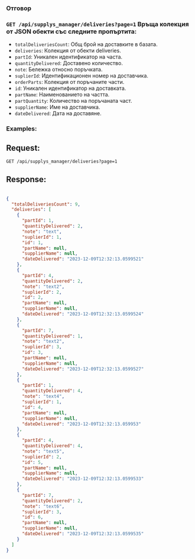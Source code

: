 ### Отговор

### `GET /api/supplys_manager/deliveries?page=1` Връща колекция от JSON обекти със следните пропъртита:
- `totalDeliveriesCount`: Общ брой на доставките в базата.
- `deliveries`: Колекция от обекти deliveries.
- `partId`: Уникален идентификатор на часта.
- `quantityDelivered`: Доставено количество.
- `note`: Бележка относно поръчката.
- `suplierId`: Идентификационен номер на доставчика.
- `orderParts`: Колекция от поръчаните части.
- `id`: Уникален идентификатор на доставката.
- `partName`: Наименованието на частта.
- `partQuantity`: Количество на поръчаната част.
- `supplierName`: Име на доставчика.
- `dateDelivered`: Дата на доставяне.

### Examples:

## Request:

```
GET /api/supplys_manager/deliveries?page=1
```

## Response:

```json
	
{
  "totalDeliveriesCount": 9,
  "deliveries": [
    {
      "partId": 1,
      "quantityDelivered": 2,
      "note": "text",
      "suplierId": 1,
      "id": 1,
      "partName": null,
      "supplierName": null,
      "dateDelivered": "2023-12-09T12:32:13.0599521"
    },
    {
      "partId": 4,
      "quantityDelivered": 2,
      "note": "text2",
      "suplierId": 2,
      "id": 2,
      "partName": null,
      "supplierName": null,
      "dateDelivered": "2023-12-09T12:32:13.0599524"
    },
    {
      "partId": 7,
      "quantityDelivered": 1,
      "note": "text2",
      "suplierId": 3,
      "id": 3,
      "partName": null,
      "supplierName": null,
      "dateDelivered": "2023-12-09T12:32:13.0599527"
    },
    {
      "partId": 1,
      "quantityDelivered": 4,
      "note": "text4",
      "suplierId": 1,
      "id": 4,
      "partName": null,
      "supplierName": null,
      "dateDelivered": "2023-12-09T12:32:13.059953"
    },
    {
      "partId": 4,
      "quantityDelivered": 4,
      "note": "text5",
      "suplierId": 2,
      "id": 5,
      "partName": null,
      "supplierName": null,
      "dateDelivered": "2023-12-09T12:32:13.0599533"
    },
    {
      "partId": 7,
      "quantityDelivered": 2,
      "note": "text6",
      "suplierId": 3,
      "id": 6,
      "partName": null,
      "supplierName": null,
      "dateDelivered": "2023-12-09T12:32:13.0599535"
    }
  ]
}

```